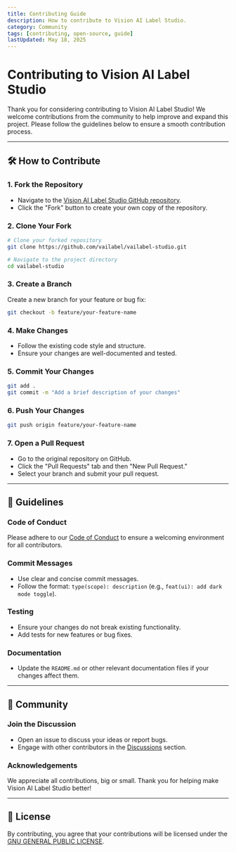 ```yaml
---
title: Contributing Guide
description: How to contribute to Vision AI Label Studio.
category: Community
tags: [contributing, open-source, guide]
lastUpdated: May 18, 2025
---
```


# Contributing to Vision AI Label Studio

Thank you for considering contributing to Vision AI Label Studio! We welcome contributions from the community to help improve and expand this project. Please follow the guidelines below to ensure a smooth contribution process.

---

## 🛠️ How to Contribute

### 1. Fork the Repository

- Navigate to the [Vision AI Label Studio GitHub repository](https://github.com/vailabel/vailabel-studio).
- Click the "Fork" button to create your own copy of the repository.

### 2. Clone Your Fork

```bash
# Clone your forked repository
git clone https://github.com/vailabel/vailabel-studio.git

# Navigate to the project directory
cd vailabel-studio
```

### 3. Create a Branch

Create a new branch for your feature or bug fix:

```bash
git checkout -b feature/your-feature-name
```

### 4. Make Changes

- Follow the existing code style and structure.
- Ensure your changes are well-documented and tested.

### 5. Commit Your Changes

```bash
git add .
git commit -m "Add a brief description of your changes"
```

### 6. Push Your Changes

```bash
git push origin feature/your-feature-name
```

### 7. Open a Pull Request

- Go to the original repository on GitHub.
- Click the "Pull Requests" tab and then "New Pull Request."
- Select your branch and submit your pull request.

---

## 📝 Guidelines

### Code of Conduct

Please adhere to our [Code of Conduct](CODE_OF_CONDUCT.md) to ensure a welcoming environment for all contributors.

### Commit Messages

- Use clear and concise commit messages.
- Follow the format: `type(scope): description` (e.g., `feat(ui): add dark mode toggle`).

### Testing

- Ensure your changes do not break existing functionality.
- Add tests for new features or bug fixes.

### Documentation

- Update the `README.md` or other relevant documentation files if your changes affect them.

---

## 🤝 Community

### Join the Discussion

- Open an issue to discuss your ideas or report bugs.
- Engage with other contributors in the [Discussions](https://github.com/vailabel/vailabel-studio/discussions) section.

### Acknowledgements

We appreciate all contributions, big or small. Thank you for helping make Vision AI Label Studio better!

---

## 📄 License

By contributing, you agree that your contributions will be licensed under the [GNU GENERAL PUBLIC LICENSE](LICENSE).
